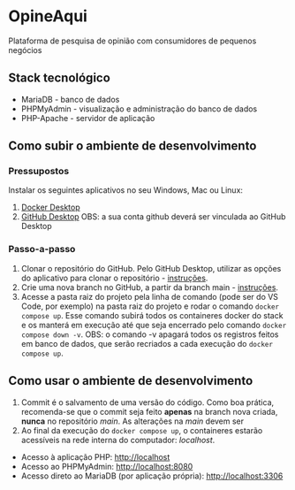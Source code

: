 # OpineAqui
Plataforma de pesquisa de opinião com consumidores de pequenos negócios

## Stack tecnológico
- MariaDB - banco de dados
- PHPMyAdmin - visualização e administração do banco de dados
- PHP-Apache - servidor de aplicação

## Como subir o ambiente de desenvolvimento

### Pressupostos
Instalar os seguintes aplicativos no seu Windows, Mac ou Linux:
1. [Docker Desktop](https://www.docker.com/products/docker-desktop/)
2. [GitHub Desktop](https://desktop.github.com/download/)
OBS: a sua conta github deverá ser vinculada ao GitHub Desktop

### Passo-a-passo

1. Clonar o repositório do GitHub. Pelo GitHub Desktop, utilizar as opções do aplicativo para clonar o repositório - [instruções](https://docs.github.com/pt/desktop/adding-and-cloning-repositories/cloning-and-forking-repositories-from-github-desktop).
2. Crie uma nova branch no GitHub, a partir da branch main - [instruções](https://docs.github.com/pt/desktop/making-changes-in-a-branch/managing-branches-in-github-desktop).
3. Acesse a pasta raiz do projeto pela linha de comando (pode ser do VS Code, por exemplo) na pasta raiz do projeto e rodar o comando `docker compose up`. Esse comando subirá todos os containeres docker do stack e os manterá em execução até que seja encerrado pelo comando `docker compose down -v`. 
OBS: o comando -v apagará todos os registros feitos em banco de dados, que serão recriados a cada execução do `docker compose up`.

## Como usar o ambiente de desenvolvimento
1. Commit é o salvamento de uma versão do código. Como boa prática, recomenda-se que o commit seja feito **apenas** na branch nova criada, **nunca** no repositório *main*. As alterações na *main* devem ser 
2. Ao final da execução do `docker compose up`, o containeres estarão acessíveis na rede interna do computador: *localhost*.
- Acesso à aplicação PHP: [http://localhost](http://localhost)
- Acesso ao PHPMyAdmin: [http://localhost:8080](http://localhost:8080)
- Acesso direto ao MariaDB (por aplicação própria): [http://localhost:3306](http://localhost:3306)

